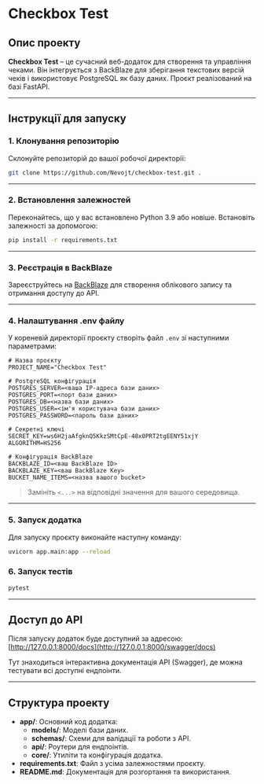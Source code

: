 # Checkbox Test

## Опис проекту
**Checkbox Test** – це сучасний веб-додаток для створення та управління чеками. Він інтегрується з BackBlaze для зберігання текстових версій чеків і використовує PostgreSQL як базу даних. Проєкт реалізований на базі FastAPI.

---

## Інструкції для запуску

### 1. Клонування репозиторію
Склонуйте репозиторій до вашої робочої директорії:
```bash
git clone https://github.com/Nevojt/checkbox-test.git .
```

---

### 2. Встановлення залежностей
Переконайтесь, що у вас встановлено Python 3.9 або новіше. Встановіть залежності за допомогою:
```bash
pip install -r requirements.txt
```

---

### 3. Реєстрація в BackBlaze
Зареєструйтесь на [BackBlaze](https://www.backblaze.com/) для створення облікового запису та отримання доступу до API.

---

### 4. Налаштування .env файлу
У кореневій директорії проєкту створіть файл `.env` зі наступними параметрами:

```dotenv
# Назва проєкту
PROJECT_NAME="Checkbox Test"

# PostgreSQL конфігурація
POSTGRES_SERVER=<ваша IP-адреса бази даних>
POSTGRES_PORT=<порт бази даних>
POSTGRES_DB=<назва бази даних>
POSTGRES_USER=<ім'я користувача бази даних>
POSTGRES_PASSWORD=<пароль бази даних>

# Секретні ключі
SECRET_KEY=ws6H2jaAfgknQ5KkzSMtCpE-48x0PRT2tgEENY51xjY
ALGORITHM=HS256

# Конфігурація BackBlaze
BACKBLAZE_ID=<ваш BackBlaze ID>
BACKBLAZE_KEY=<ваш BackBlaze Key>
BUCKET_NAME_ITEMS=<назва вашого bucket>
```
> Замініть `<...>` на відповідні значення для вашого середовища.

---

### 5. Запуск додатка
Для запуску проєкту виконайте наступну команду:
```bash
uvicorn app.main:app --reload
```
### 6. Запуск тестів
```bash
pytest
```
---

## Доступ до API
Після запуску додаток буде доступний за адресою:
[http://127.0.0.1:8000/docs](http://127.0.0.1:8000/swagger/docs)

Тут знаходиться інтерактивна документація API (Swagger), де можна тестувати всі доступні ендпоінти.

---

## Структура проекту
- **app/**: Основний код додатка:
  - **models/**: Моделі бази даних.
  - **schemas/**: Схеми для валідації та роботи з API.
  - **api/**: Роутери для ендпоінтів.
  - **core/**: Утиліти та конфігурація додатка.
- **requirements.txt**: Файл з усіма залежностями проєкту.
- **README.md**: Документація для розгортання та використання.

